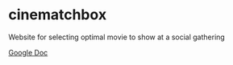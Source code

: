 cinematchbox
============

Website for selecting optimal movie to show at a social gathering  

[Google Doc](https://docs.google.com/document/d/1RfNwI7zTBLOVaXsB35tpjbyVAxSSxw3R3w6g46JAhhE/edit)
